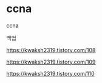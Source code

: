 # ccna
ccna 

백업 

https://kwaksh2319.tistory.com/108

https://kwaksh2319.tistory.com/109

https://kwaksh2319.tistory.com/110
